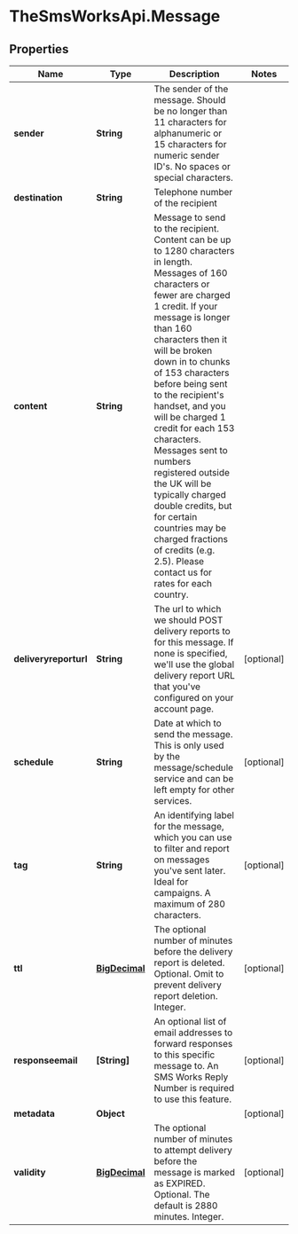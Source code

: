 # TheSmsWorksApi.Message

## Properties
Name | Type | Description | Notes
------------ | ------------- | ------------- | -------------
**sender** | **String** | The sender of the message. Should be no longer than 11 characters for alphanumeric or 15 characters for numeric sender ID&#x27;s. No spaces or special characters. | 
**destination** | **String** | Telephone number of the recipient | 
**content** | **String** | Message to send to the recipient. Content can be up to 1280 characters in length. Messages of 160 characters or fewer are charged 1 credit. If your message is longer than 160 characters then it will be broken down in to chunks of 153 characters before being sent to the recipient&#x27;s handset, and you will be charged 1 credit for each 153 characters. Messages sent to numbers registered outside the UK will be typically charged double credits, but for certain countries may be charged fractions of credits (e.g. 2.5). Please contact us for rates for each country. | 
**deliveryreporturl** | **String** | The url to which we should POST delivery reports to for this message. If none is specified, we&#x27;ll use the global delivery report URL that you&#x27;ve configured on your account page. | [optional] 
**schedule** | **String** | Date at which to send the message. This is only used by the message/schedule service and can be left empty for other services. | [optional] 
**tag** | **String** | An identifying label for the message, which you can use to filter and report on messages you&#x27;ve sent later. Ideal for campaigns. A maximum of 280 characters. | [optional] 
**ttl** | [**BigDecimal**](BigDecimal.md) | The optional number of minutes before the delivery report is deleted. Optional. Omit to prevent delivery report deletion. Integer. | [optional] 
**responseemail** | **[String]** | An optional list of email addresses to forward responses to this specific message to. An SMS Works Reply Number is required to use this feature. | [optional] 
**metadata** | **Object** |  | [optional] 
**validity** | [**BigDecimal**](BigDecimal.md) | The optional number of minutes to attempt delivery before the message is marked as EXPIRED. Optional. The default is 2880 minutes. Integer. | [optional] 
